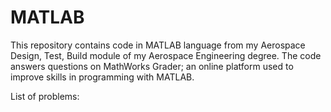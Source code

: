 # MATLAB

This repository contains code in MATLAB language from my Aerospace Design, Test, Build module of my Aerospace Engineering degree. The code answers questions on MathWorks Grader; an online platform used to improve skills in programming with MATLAB.

List of problems:
